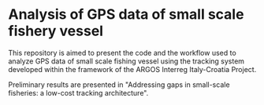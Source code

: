 # Analysis of GPS data of small scale fishery vessel 
<p> This repository is aimed to present the code and the workflow used to analyze GPS data of small scale fishing vessel using the tracking system developed within the framework of the ARGOS Interreg Italy-Croatia Project.
  
<p> Preliminary results are presented in "Addressing gaps in small-scale fisheries: a low-cost tracking architecture". 

